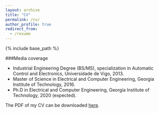 ```yaml
---
layout: archive
title: "CV"
permalink: /cv/
author_profile: true
redirect_from:
  - /resume
---
```


{% include base_path %}

###Media coverage


* Industrial Engineering Degree (BS/MS), specialization in Automatic Control and Electronics, Universidade de Vigo, 2013.
* Master of Science in Electrical and Computer Engineering, Georgia Institute of Technology, 2016.
* Ph.D in Electrical and Computer Engineering, Georgia Institute of Technology, 2020 (expected).
  


The PDF of my CV can be downloaded [here](/files/Santos_CV.pdf).
